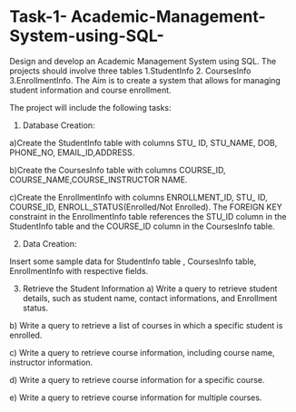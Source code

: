 # Task-1- Academic-Management-System-using-SQL-
Design and develop an Academic Management System using SQL. The projects should involve three tables 1.StudentInfo 2. CoursesInfo 3.EnrollmentInfo. The Aim is to create a system that allows for managing student information and course enrollment.

The project will include the following tasks:

 1. Database Creation:
    
 a)Create the StudentInfo table with columns STU_ ID, STU_NAME, DOB, PHONE_NO,
EMAIL_ID,ADDRESS.

 b)Create the CoursesInfo table with columns COURSE_ID,
COURSE_NAME,COURSE_INSTRUCTOR NAME.

 c)Create the EnrollmentInfo with columns ENROLLMENT_ID, STU_ ID, COURSE_ID,
ENROLL_STATUS(Enrolled/Not Enrolled). The FOREIGN KEY constraint in the EnrollmentInfo
table references the STU_ID column in the StudentInfo table and the COURSE_ID column in the
CoursesInfo table.

 2. Data Creation:

 Insert some sample data for StudentInfo table , CoursesInfo table, EnrollmentInfo with
respective fields.

3) Retrieve the Student Information
 a) Write a query to retrieve student details, such as student name, contact informations, and
Enrollment status.

 b) Write a query to retrieve a list of courses in which a specific student is enrolled.
 
 c) Write a query to retrieve course information, including course name, instructor information.
 
 d) Write a query to retrieve course information for a specific course.
 
 e) Write a query to retrieve course information for multiple courses.
